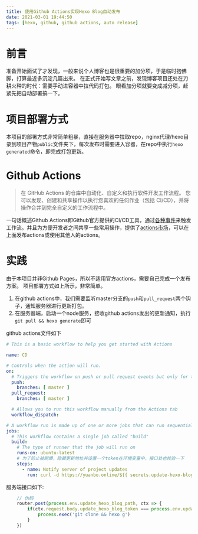 ```yaml
---
title: 使用Github Actions实现Hexo Blog自动发布
date: 2021-03-01 19:44:50
tags: [hexo, github, github actions, auto release]
---
```

# 前言
准备开始面试了才发现，一般来说个人博客也是很重要的加分项，于是临时抱佛脚，打算最近多沉淀几篇出来。
在正式开始写文章之前，发现博客项目还处在刀耕火种的时代：需要手动进容器中拉代码打包。
眼看加分项就要变成减分项，赶紧先把自动部署搞一下。

# 项目部署方式
本项目的部署方式非常简单粗暴，直接在服务器中拉取repo，nginx代理/hexo目录到项目产物`public`文件夹下，每次发布时需要进入容器，在repo中执行`hexo generated`命令，即完成打包更新。

# Github Actions
> 在 GitHub Actions 的仓库中自动化、自定义和执行软件开发工作流程。 您可以发现、创建和共享操作以执行您喜欢的任何作业（包括 CI/CD），并将操作合并到完全自定义的工作流程中。

一句话概述Github Actions即Github官方提供的CI/CD工具，通过[各种事件](https://docs.github.com/cn/actions/reference/events-that-trigger-workflows)来触发工作流。并且为方便开发者之间共享一些常用操作，提供了[actions市场](https://github.com/marketplace?type=actions)，可以在上面发布actions或使用其他人的actions。

# 实践
由于本项目并非Github Pages，所以不适用官方actions，需要自己完成一个发布方案。
项目部署方式如上所示，非常简单。
1. 在github actions中，我们需要监听master分支的`push`和`pull_request`两个钩子，通知服务器进行更新打包。
2. 在服务器端，启动一个node服务，接收github actions发出的更新通知，执行`git pull && hexo generate`即可

github actions文件如下
```yml
# This is a basic workflow to help you get started with Actions

name: CD

# Controls when the action will run. 
on:
  # Triggers the workflow on push or pull request events but only for the master branch
  push:
    branches: [ master ]
  pull_request:
    branches: [ master ]

  # Allows you to run this workflow manually from the Actions tab
  workflow_dispatch:

# A workflow run is made up of one or more jobs that can run sequentially or in parallel
jobs:
  # This workflow contains a single job called "build"
  build:
    # The type of runner that the job will run on
    runs-on: ubuntu-latest
    # 为了防止被刷爆，隐藏更新地址并设置一个token在环境变量中，接口处也校验一下
    steps:
      - name: Notify server of project updates
        run: curl -d https://yuanbo.online/${{ secrets.update-hexo-blog-path }}?event=update-hexo-blog&token=${{ secrets.update-hexo-blog-token }}
```

服务端接口如下:
```javascript
    // 伪码
    router.post(process.env.update_hexo_blog_path, ctx => {
        if(ctx.request.body.update_hexo_blog_token === process.env.update_hexo_blog_token) {
            process.exec('git clone && hexo g')
        }
    })
```